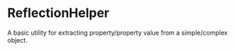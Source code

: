 # ReflectionHelper
A basic utility for extracting property/property value from a simple/complex object.

